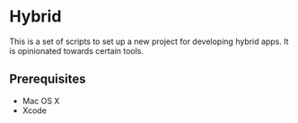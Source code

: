 # Hybrid
This is a set of scripts to set up a new project for developing hybrid apps. It is opinionated towards certain tools. 

## Prerequisites
- Mac OS X
- Xcode
